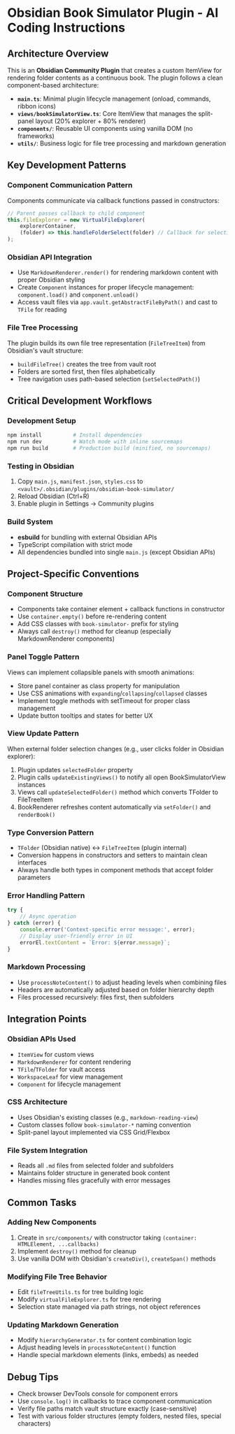 # Obsidian Book Simulator Plugin - AI Coding Instructions

## Architecture Overview

This is an **Obsidian Community Plugin** that creates a custom ItemView for rendering folder contents as a continuous book. The plugin follows a clean component-based architecture:

- **`main.ts`**: Minimal plugin lifecycle management (onload, commands, ribbon icons)
- **`views/bookSimulatorView.ts`**: Core ItemView that manages the split-panel layout (20% explorer + 80% renderer)
- **`components/`**: Reusable UI components using vanilla DOM (no frameworks)
- **`utils/`**: Business logic for file tree processing and markdown generation

## Key Development Patterns

### Component Communication Pattern
Components communicate via callback functions passed in constructors:
```typescript
// Parent passes callback to child component
this.fileExplorer = new VirtualFileExplorer(
    explorerContainer,
    (folder) => this.handleFolderSelect(folder) // Callback for selection events
);
```

### Obsidian API Integration
- Use `MarkdownRenderer.render()` for rendering markdown content with proper Obsidian styling
- Create `Component` instances for proper lifecycle management: `component.load()` and `component.unload()`
- Access vault files via `app.vault.getAbstractFileByPath()` and cast to `TFile` for reading

### File Tree Processing
The plugin builds its own file tree representation (`FileTreeItem`) from Obsidian's vault structure:
- `buildFileTree()` creates the tree from vault root
- Folders are sorted first, then files alphabetically
- Tree navigation uses path-based selection (`setSelectedPath()`)

## Critical Development Workflows

### Development Setup
```bash
npm install          # Install dependencies
npm run dev          # Watch mode with inline sourcemaps
npm run build        # Production build (minified, no sourcemaps)
```

### Testing in Obsidian
1. Copy `main.js`, `manifest.json`, `styles.css` to `<vault>/.obsidian/plugins/obsidian-book-simulator/`
2. Reload Obsidian (Ctrl+R)
3. Enable plugin in Settings → Community plugins

### Build System
- **esbuild** for bundling with external Obsidian APIs
- TypeScript compilation with strict mode
- All dependencies bundled into single `main.js` (except Obsidian APIs)

## Project-Specific Conventions

### Component Structure
- Components take container element + callback functions in constructor
- Use `container.empty()` before re-rendering content
- Add CSS classes with `book-simulator-` prefix for styling
- Always call `destroy()` method for cleanup (especially MarkdownRenderer components)

### Panel Toggle Pattern
Views can implement collapsible panels with smooth animations:
- Store panel container as class property for manipulation
- Use CSS animations with `expanding`/`collapsing`/`collapsed` classes
- Implement toggle methods with setTimeout for proper class management
- Update button tooltips and states for better UX

### View Update Pattern
When external folder selection changes (e.g., user clicks folder in Obsidian explorer):
1. Plugin updates `selectedFolder` property
2. Plugin calls `updateExistingViews()` to notify all open BookSimulatorView instances
3. Views call `updateSelectedFolder()` method which converts TFolder to FileTreeItem
4. BookRenderer refreshes content automatically via `setFolder()` and `renderBook()`

### Type Conversion Pattern
- `TFolder` (Obsidian native) ↔ `FileTreeItem` (plugin internal)
- Conversion happens in constructors and setters to maintain clean interfaces
- Always handle both types in component methods that accept folder parameters

### Error Handling Pattern
```typescript
try {
    // Async operation
} catch (error) {
    console.error('Context-specific error message:', error);
    // Display user-friendly error in UI
    errorEl.textContent = `Error: ${error.message}`;
}
```

### Markdown Processing
- Use `processNoteContent()` to adjust heading levels when combining files
- Headers are automatically adjusted based on folder hierarchy depth
- Files processed recursively: files first, then subfolders

## Integration Points

### Obsidian APIs Used
- `ItemView` for custom views
- `MarkdownRenderer` for content rendering
- `TFile`/`TFolder` for vault access
- `WorkspaceLeaf` for view management
- `Component` for lifecycle management

### CSS Architecture
- Uses Obsidian's existing classes (e.g., `markdown-reading-view`)
- Custom classes follow `book-simulator-*` naming convention
- Split-panel layout implemented via CSS Grid/Flexbox

### File System Integration
- Reads all `.md` files from selected folder and subfolders
- Maintains folder structure in generated book content
- Handles missing files gracefully with error messages

## Common Tasks

### Adding New Components
1. Create in `src/components/` with constructor taking `(container: HTMLElement, ...callbacks)`
2. Implement `destroy()` method for cleanup
3. Use vanilla DOM with Obsidian's `createDiv()`, `createSpan()` methods

### Modifying File Tree Behavior
- Edit `fileTreeUtils.ts` for tree building logic
- Modify `virtualFileExplorer.ts` for tree rendering
- Selection state managed via path strings, not object references

### Updating Markdown Generation
- Modify `hierarchyGenerator.ts` for content combination logic
- Adjust heading levels in `processNoteContent()` function
- Handle special markdown elements (links, embeds) as needed

## Debug Tips

- Check browser DevTools console for component errors
- Use `console.log()` in callbacks to trace component communication
- Verify file paths match vault structure exactly (case-sensitive)
- Test with various folder structures (empty folders, nested files, special characters)
